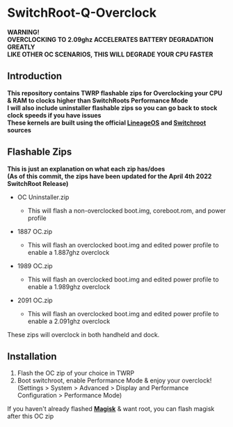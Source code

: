 # SwitchRoot-Q-Overclock
**WARNING!**<br />
**OVERCLOCKING TO 2.09ghz ACCELERATES BATTERY DEGRADATION GREATLY**<br />
**LIKE OTHER OC SCENARIOS, THIS WILL DEGRADE YOUR CPU FASTER**

## Introduction
**This repository contains TWRP flashable zips for Overclocking your CPU & RAM to clocks higher than SwitchRoots Performance Mode**<br />
**I will also include uninstaller flashable zips so you can go back to stock clock speeds if you have issues**<br />
**These kernels are built using the official [LineageOS](https://github.com/LineageOS/android) and [Switchroot](https://gitlab.com/switchroot/android) sources**

## Flashable Zips
**This is just an explanation on what each zip has/does**<br />
**(As of this commit, the zips have been updated for the April 4th 2022 SwitchRoot Release)**<br />
* OC Uninstaller.zip
    * This will flash a non-overclocked boot.img, coreboot.rom, and power profile
	
* 1887 OC.zip
    * This will flash an overclocked boot.img and edited power profile to enable a 1.887ghz overclock
	
* 1989 OC.zip
    * This will flash an overclocked boot.img and edited power profile to enable a 1.989ghz overclock

* 2091 OC.zip
    * This will flash an overclocked boot.img and edited power profile to enable a 2.091ghz overclock

These zips will overclock in both handheld and dock.

## Installation
1. Flash the OC zip of your choice in TWRP
2. Boot switchroot, enable Performance Mode & enjoy your overclock!
(Settings > System > Advanced > Display and Performance Configuration > Performance Mode)

If you haven't already flashed [**Magisk**](https://github.com/topjohnwu/Magisk/releases) & want root, you can flash magisk after this OC zip
